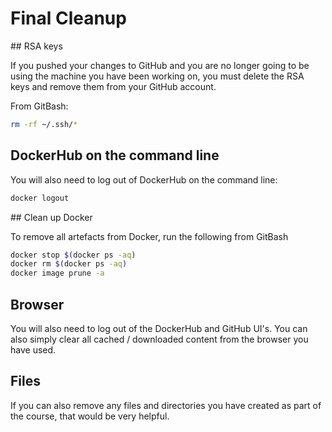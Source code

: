 # Final Cleanup

\#\# RSA keys

If you pushed your changes to GitHub and you are no longer going to be
using the machine you have been working on, you must delete the RSA keys
and remove them from your GitHub account.

From GitBash:

```bash
rm -rf ~/.ssh/*
```

## DockerHub on the command line

You will also need to log out of DockerHub on the command line:

```bash
docker logout
```

\#\# Clean up Docker

To remove all artefacts from Docker, run the following from GitBash

```bash
docker stop $(docker ps -aq)
docker rm $(docker ps -aq)
docker image prune -a
```

## Browser

You will also need to log out of the DockerHub and GitHub UI's. You can
also simply clear all cached / downloaded content from the browser you
have used.

## Files

If you can also remove any files and directories you have created as
part of the course, that would be very helpful.
